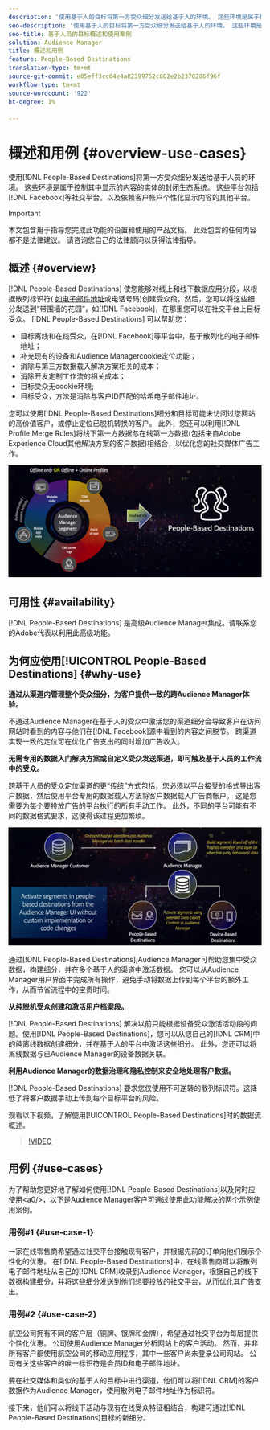 ```yaml
---
description: '使用基于人的目标将第一方受众细分发送给基于人的环境。 这些环境是属于控制其中显示的内容的实体的封闭生态系统。 这些平台包括Facebook等社交平台，以及依赖客户帐户个性化显示内容的其他平台。 '
seo-description: '使用基于人的目标将第一方受众细分发送给基于人的环境。 这些环境是属于控制其中显示的内容的实体的封闭生态系统。 这些平台包括Facebook等社交平台，以及依赖客户帐户个性化显示内容的其他平台。  '
seo-title: 基于人员的目标概述和使用案例
solution: Audience Manager
title: 概述和用例
feature: People-Based Destinations
translation-type: tm+mt
source-git-commit: e05eff3cc04e4a82399752c862e2b2370286f96f
workflow-type: tm+mt
source-wordcount: '922'
ht-degree: 1%

---
```



# 概述和用例 {#overview-use-cases}

使用[!DNL People-Based Destinations]将第一方受众细分发送给基于人员的环境。 这些环境是属于控制其中显示的内容的实体的封闭生态系统。 这些平台包括[!DNL Facebook]等社交平台，以及依赖客户帐户个性化显示内容的其他平台。

>[!IMPORTANT]
>本文包含用于指导您完成此功能的设置和使用的产品文档。 此处包含的任何内容都不是法律建议。 请咨询您自己的法律顾问以获得法律指导。

## 概述 {#overview}

[!DNL People-Based Destinations] 使您能够对线上和线下数据应用分段，以根据散列标识符( [如电子邮件地址](people-based-destinations-prerequisites.md#hashing-requirements)或电话号码)创建受众段。然后，您可以将这些细分发送到“带围墙的花园”，如[!DNL Facebook]，在那里您可以在社交平台上目标受众。 [!DNL People-Based Destinations] 可以帮助您：

* 目标离线和在线受众，在[!DNL Facebook]等平台中，基于散列化的电子邮件地址；
* 补充现有的设备和Audience Managercookie定位功能；
* 消除与第三方数据载入解决方案相关的成本；
* 消除开发定制工作流的相关成本；
* 目标受众无cookie环境;
* 目标受众，方法是消除与客户ID匹配的哈希电子邮件地址。

您可以使用[!DNL People-Based Destinations]细分和目标可能未访问过您网站的高价值客户，或停止定位已脱机转换的客户。 此外，您还可以利用[!DNL Profile Merge Rules]将线下第一方数据与在线第一方数据(包括来自Adobe Experience Cloud其他解决方案的客户数据)相结合，以优化您的社交媒体广告工作。

![pbd-overview](assets/pbd-overview.png)

## 可用性 {#availability}

[!DNL People-Based Destinations] 是高级Audience Manager集成。请联系您的Adobe代表以利用此高级功能。

## 为何应使用[!UICONTROL People-Based Destinations] {#why-use}

**通过从渠道内管理整个受众细分，为客户提供一致的跨Audience Manager体验。**

不通过Audience Manager在基于人的受众中激活您的渠道细分会导致客户在访问网站时看到的内容与他们在[!DNL Facebook]源中看到的内容之间脱节。 跨渠道实现一致的定位可在优化广告支出的同时增加广告收入。

**无需专用的数据入门解决方案或自定义受众发送渠道，即可触及基于人员的工作流中的受众。**

跨基于人员的受众定位渠道的更“传统”方式包括，您必须以平台接受的格式导出客户数据，然后使用平台专用的数据载入方法将客户数据载入广告商帐户。 这是您需要为每个要投放广告的平台执行的所有手动工作。 此外，不同的平台可能有不同的数据格式要求，这使得该过程更加繁琐。

![pbd-overview](assets/pbd-diagram.png)

通过[!DNL People-Based Destinations],Audience Manager可帮助您集中受众数据，构建细分，并在多个基于人的渠道中激活数据。 您可以从Audience Manager用户界面中完成所有操作，避免手动将数据上传到每个平台的额外工作，从而节省流程中的宝贵时间。

**从纯脱机受众创建和激活用户档案段。**

[!DNL People-Based Destinations] 解决以前只能根据设备受众激活活动段的问题。使用[!DNL People-Based Destinations]，您可以从您自己的[!DNL CRM]中的纯离线数据创建细分，并在基于人的平台中激活这些细分。 此外，您还可以将离线数据与已Audience Manager的设备数据关联。

**利用Audience Manager的数据治理和隐私控制来安全地处理客户数据。**

[!DNL People-Based Destinations] 要求您仅使用不可逆转的散列标识符。这降低了将客户数据手动上传到每个目标平台的风险。

观看以下视频，了解使用[!UICONTROL People-Based Destinations]时的数据流概述。

>[!VIDEO](https://video.tv.adobe.com/v/28968/)

## 用例 {#use-cases}

为了帮助您更好地了解如何使用[!DNL People-Based Destinations]以及何时应使用&lt;a0/>，以下是Audience Manager客户可通过使用此功能解决的两个示例使用案例。

### 用例#1 {#use-case-1}

一家在线零售商希望通过社交平台接触现有客户，并根据先前的订单向他们展示个性化的优惠。 在[!DNL People-Based Destinations]中，在线零售商可以将散列电子邮件地址从自己的[!DNL CRM]收录到Audience Manager，根据自己的线下数据构建细分，并将这些细分发送到他们想要投放的社交平台，从而优化其广告支出。

### 用例#2 {#use-case-2}

航空公司拥有不同的客户层（铜牌、银牌和金牌），希望通过社交平台为每层提供个性化优惠。 公司使用Audience Manager分析网站上的客户活动。 然而，并非所有客户都使用航空公司的移动应用程序，其中一些客户尚未登录公司网站。 公司有关这些客户的唯一标识符是会员ID和电子邮件地址。

要在社交媒体和类似的基于人的目标中进行渠道，他们可以将[!DNL CRM]的客户数据作为Audience Manager，使用散列电子邮件地址作为标识符。

接下来，他们可以将线下活动与现有在线受众特征相结合，构建可通过[!DNL People-Based Destinations]目标的新细分。

